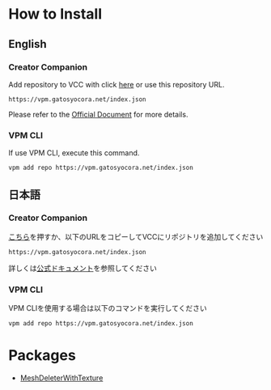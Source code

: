 # How to Install

## English

### Creator Companion

Add repository to VCC with click <a href="vcc://vpm/addRepo?url=https://vpm.gatosyocora.net/index.json">here</a> or use this repository URL.

```
https://vpm.gatosyocora.net/index.json
```

Please refer to the [Official Document](https://vcc.docs.vrchat.com/guides/community-repositories#how-to-add-a-community-repository) for more details.

### VPM CLI

If use VPM CLI, execute this command.

```
vpm add repo https://vpm.gatosyocora.net/index.json
```

## 日本語

### Creator Companion

<a href="vcc://vpm/addRepo?url=https://vpm.gatosyocora.net/index.json">こちら</a>を押すか、以下のURLをコピーしてVCCにリポジトリを追加してください

```
https://vpm.gatosyocora.net/index.json
```

詳しくは[公式ドキュメント](https://vcc.docs.vrchat.com/guides/community-repositories#how-to-add-a-community-repository)を参照してください

### VPM CLI

VPM CLIを使用する場合は以下のコマンドを実行してください

```
vpm add repo https://vpm.gatosyocora.net/index.json
```

# Packages

- [MeshDeleterWithTexture](https://github.com/gatosyocora/MeshDeleterWithTexture)
